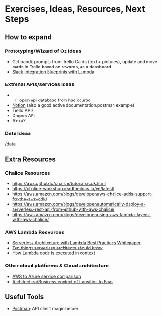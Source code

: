 # Exercises, Ideas, Resources, Next Steps

## How to expand

### Prototyping/Wizard of Oz Ideas

- Get bandit prompts from Trello Cards (text + pictures), update and move cards in Trello based on rewards, as a dashboard
- [Slack Integration Blueprints with Lambda](https://aws.amazon.com/blogs/aws/new-slack-integration-blueprints-for-aws-lambda/)

### Extrenal APIs/services ideas

* + open api database from hse course
* [Notion](https://www.postman.com/notionhq/workspace/notion-s-public-api-workspace/request/15568543-cddcc0aa-d534-4744-b37a-ddf36dee7d8f) (also a good active documentation/postman example)
* Trello API?
* Dropox API
* Alexa?

### Data Ideas 
/data 


## Extra Resources

### Chalice Resources

* https://aws.github.io/chalice/tutorials/cdk.html
* https://chalice-workshop.readthedocs.io/en/latest/
* https://aws.amazon.com/blogs/developer/aws-chalice-adds-support-for-the-aws-cdk/
* https://aws.amazon.com/blogs/developer/automatically-deploy-a-serverless-rest-api-from-github-with-aws-chalice/
* https://aws.amazon.com/blogs/developer/using-aws-lambda-layers-with-aws-chalice/

### AWS Lambda Resources

* [Serverless Architecture with Lambda Best Practices Whitepaper](https://d1.awsstatic.com/whitepapers/serverless-architectures-with-aws-lambda.pdf)
* [Ten things serverless architects should know](https://aws.amazon.com/blogs/architecture/ten-things-serverless-architects-should-know/)
* [How Lambda code is executed in context](https://docs.aws.amazon.com/lambda/latest/dg/runtimes-context.html)

### Other cloud platforms & Cloud architecture

* [AWS to Azure service comparison](https://docs.microsoft.com/en-us/azure/architecture/aws-professional/services)
* [Architectura/Business context of transition to Faas](https://acloudguru.com/blog/engineering/evolution-of-business-logic-from-monoliths-through-microservices-to-functions)

## Useful Tools
* [Postman](https://www.getpostman.com/downloads/): API client magic helper